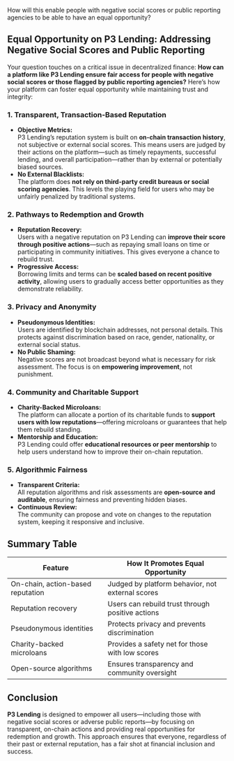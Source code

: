 How will this enable people with negative social scores or public reporting agencies to be able to have an equal opportunity?

## Equal Opportunity on P3 Lending: Addressing Negative Social Scores and Public Reporting

Your question touches on a critical issue in decentralized finance: **How can a platform like P3 Lending ensure fair access for people with negative social scores or those flagged by public reporting agencies?** Here’s how your platform can foster equal opportunity while maintaining trust and integrity:

### 1. **Transparent, Transaction-Based Reputation**

- **Objective Metrics:**  
  P3 Lending’s reputation system is built on **on-chain transaction history**, not subjective or external social scores. This means users are judged by their actions on the platform—such as timely repayments, successful lending, and overall participation—rather than by external or potentially biased sources.
- **No External Blacklists:**  
  The platform does **not rely on third-party credit bureaus or social scoring agencies**. This levels the playing field for users who may be unfairly penalized by traditional systems.

### 2. **Pathways to Redemption and Growth**

- **Reputation Recovery:**  
  Users with a negative reputation on P3 Lending can **improve their score through positive actions**—such as repaying small loans on time or participating in community initiatives. This gives everyone a chance to rebuild trust.
- **Progressive Access:**  
  Borrowing limits and terms can be **scaled based on recent positive activity**, allowing users to gradually access better opportunities as they demonstrate reliability.

### 3. **Privacy and Anonymity**

- **Pseudonymous Identities:**  
  Users are identified by blockchain addresses, not personal details. This protects against discrimination based on race, gender, nationality, or external social status.
- **No Public Shaming:**  
  Negative scores are not broadcast beyond what is necessary for risk assessment. The focus is on **empowering improvement**, not punishment.

### 4. **Community and Charitable Support**

- **Charity-Backed Microloans:**  
  The platform can allocate a portion of its charitable funds to **support users with low reputations**—offering microloans or guarantees that help them rebuild standing.
- **Mentorship and Education:**  
  P3 Lending could offer **educational resources or peer mentorship** to help users understand how to improve their on-chain reputation.

### 5. **Algorithmic Fairness**

- **Transparent Criteria:**  
  All reputation algorithms and risk assessments are **open-source and auditable**, ensuring fairness and preventing hidden biases.
- **Continuous Review:**  
  The community can propose and vote on changes to the reputation system, keeping it responsive and inclusive.

## **Summary Table**

| Feature                         | How It Promotes Equal Opportunity                     |
|----------------------------------|------------------------------------------------------|
| On-chain, action-based reputation| Judged by platform behavior, not external scores     |
| Reputation recovery              | Users can rebuild trust through positive actions     |
| Pseudonymous identities          | Protects privacy and prevents discrimination         |
| Charity-backed microloans        | Provides a safety net for those with low scores      |
| Open-source algorithms           | Ensures transparency and community oversight         |

## **Conclusion**

**P3 Lending** is designed to empower all users—including those with negative social scores or adverse public reports—by focusing on transparent, on-chain actions and providing real opportunities for redemption and growth. This approach ensures that everyone, regardless of their past or external reputation, has a fair shot at financial inclusion and success.

